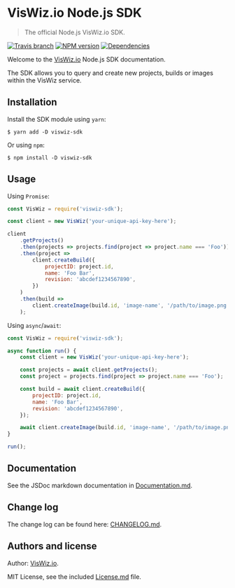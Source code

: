 # VisWiz.io Node.js SDK

> The official Node.js VisWiz.io SDK.

[![Travis branch](https://img.shields.io/travis/viswiz-io/viswiz-nodejs-sdk/master.svg?style=flat-square)](https://travis-ci.org/viswiz-io/viswiz-nodejs-sdk)
[![NPM version](https://img.shields.io/npm/v/viswiz-sdk.svg?style=flat-square)](https://www.npmjs.com/package/viswiz-sdk)
[![Dependencies](https://img.shields.io/david/viswiz-io/viswiz-nodejs-sdk.svg?style=flat-square)](https://david-dm.org/viswiz-io/viswiz-nodejs-sdk)

Welcome to the [VisWiz.io](https://www.viswiz.io/) Node.js SDK documentation.

The SDK allows you to query and create new projects, builds or images within the
VisWiz service.

## Installation

Install the SDK module using `yarn`:

```
$ yarn add -D viswiz-sdk
```

Or using `npm`:

```
$ npm install -D viswiz-sdk
```

## Usage

Using `Promise`:

```js
const VisWiz = require('viswiz-sdk');

const client = new VisWiz('your-unique-api-key-here');

client
	.getProjects()
	.then(projects => projects.find(project => project.name === 'Foo'))
	.then(project =>
		client.createBuild({
			projectID: project.id,
			name: 'Foo Bar',
			revision: 'abcdef1234567890',
		})
	)
	.then(build =>
		client.createImage(build.id, 'image-name', '/path/to/image.png')
	);
```

Using `async`/`await`:

```js
const VisWiz = require('viswiz-sdk');

async function run() {
	const client = new VisWiz('your-unique-api-key-here');

	const projects = await client.getProjects();
	const project = projects.find(project => project.name === 'Foo');

	const build = await client.createBuild({
		projectID: project.id,
		name: 'Foo Bar',
		revision: 'abcdef1234567890',
	});

	await client.createImage(build.id, 'image-name', '/path/to/image.png');
}

run();
```

## Documentation

See the JSDoc markdown documentation in
[Documentation.md](https://github.com/viswiz-io/viswiz-nodejs-sdk/blob/master/Documentation.md#readme).

## Change log

The change log can be found here:
[CHANGELOG.md](https://github.com/viswiz-io/viswiz-nodejs-sdk/blob/master/CHANGELOG.md#readme).

## Authors and license

Author: [VisWiz.io](https://www.viswiz.io/).

MIT License, see the included
[License.md](https://github.com/viswiz-io/viswiz-nodejs-sdk/blob/master/License.md)
file.
